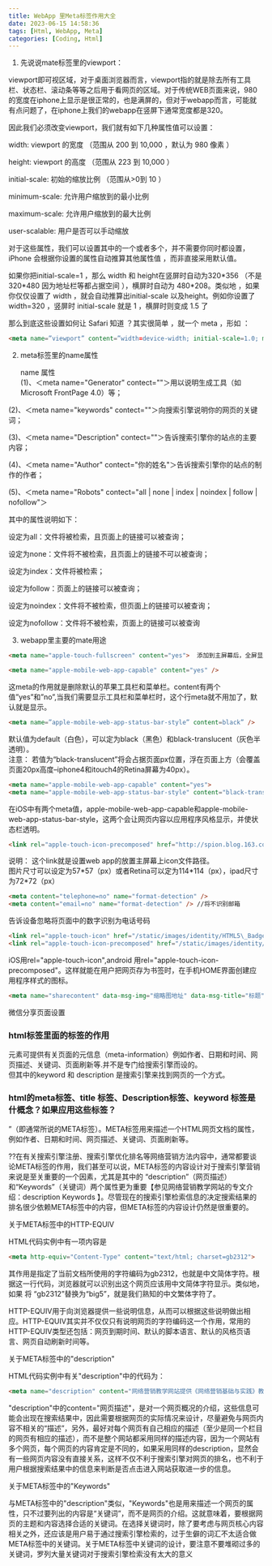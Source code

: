 ```yaml
---
title: WebApp 里Meta标签作用大全
date: 2023-06-15 14:58:36
tags: [Html, WebApp, Meta]
categories: [Coding, Html]
---
```


1. 先说说mate标签里的viewport：

viewport即可视区域，对于桌面浏览器而言，viewport指的就是除去所有工具栏、状态栏、滚动条等等之后用于看网页的区域。对于传统WEB页面来说，980的宽度在iphone上显示是很正常的，也是满屏的，但对于webapp而言，可能就有点问题了，在iphone上我们的webapp在竖屏下通常宽度都是320。

因此我们必须改变viewport，我们就有如下几种属性值可以设置：

width: viewport 的宽度 （范围从 200 到 10,000 ，默认为 980 像素 ）

height: viewport 的高度 （范围从 223 到 10,000 ）

initial-scale: 初始的缩放比例 （范围从>0到 10 ）

minimum-scale: 允许用户缩放到的最小比例

maximum-scale: 允许用户缩放到的最大比例

user-scalable: 用户是否可以手动缩放

对于这些属性，我们可以设置其中的一个或者多个，并不需要你同时都设置，iPhone 会根据你设置的属性自动推算其他属性值 ，而非直接采用默认值。

如果你把initial-scale=1 ，那么 width 和 height在竖屏时自动为320\*356 （不是320\*480 因为地址栏等都占据空间 ），横屏时自动为 480\*208。类似地 ，如果你仅仅设置了 width ，就会自动推算出initial-scale 以及height。例如你设置了 width=320 ，竖屏时 initial-scale 就是 1 ，横屏时则变成 1.5 了

那么到底这些设置如何让 Safari 知道 ？其实很简单 ，就一个 meta ，形如 ：

```html
<meta name=”viewport” content=”width=device-width; initial-scale=1.0; maximum-scale=1.0; user-scalable=0;” /> 设置了meat后我们页面将如此呈现了
```

2. meta标签里的name属性

   name 属性  
(1)、＜meta name="Generator" contect=""＞用以说明生成工具（如Microsoft FrontPage 4.0）等；  
  
(2)、＜meta name="keywords" contect=""＞向搜索引擎说明你的网页的关键词；  
  
(3)、＜meta name="Description" contect=""＞告诉搜索引擎你的站点的主要内容；  
  
(4)、＜meta name="Author" contect="你的姓名"＞告诉搜索引擎你的站点的制作的作者；  
  
(5)、＜meta name="Robots" contect="all | none | index | noindex | follow | nofollow"＞  
  
其中的属性说明如下：  
  
设定为all：文件将被检索，且页面上的链接可以被查询；  
  
设定为none：文件将不被检索，且页面上的链接不可以被查询；  
  
设定为index：文件将被检索；  
  
设定为follow：页面上的链接可以被查询；  
  
设定为noindex：文件将不被检索，但页面上的链接可以被查询；  
  
设定为nofollow：文件将不被检索，页面上的链接可以被查询

3. webapp里主要的mate用途

```html
<meta name="apple-touch-fullscreen" content="yes">  添加到主屏幕后，全屏显示。

<meta name="apple-mobile-web-app-capable" content="yes" />
```
这meta的作用就是删除默认的苹果工具栏和菜单栏。content有两个值”yes”和”no”,当我们需要显示工具栏和菜单栏时，这个行meta就不用加了，默认就是显示。

```html
<meta name=”apple-mobile-web-app-status-bar-style” content=black” />
```
默认值为default（白色），可以定为black（黑色）和black-translucent（灰色半透明）。  
注意： 若值为“black-translucent”将会占据页面px位置，浮在页面上方（会覆盖页面20px高度–iphone4和itouch4的Retina屏幕为40px）。  
  
  ```html
<meta name="apple-mobile-web-app-capable" content="yes">  
<meta name="apple-mobile-web-app-status-bar-style" content="black-translucent">
```
在iOS中有两个meta值，apple-mobile-web-app-capable和apple-mobile-web-app-status-bar-style，这两个会让网页内容以应用程序风格显示，并使状态栏透明。

```html
<link rel="apple-touch-icon-precomposed" href="http://spion.blog.163.com/blog/iphone\_milanoo.png" /> 
```
说明： 这个link就是设置web app的放置主屏幕上icon文件路径。  
图片尺寸可以设定为57\*57（px）或者Retina可以定为114\*114（px），ipad尺寸为72\*72（px）  

```html
<meta content="telephone=no" name="format-detection" />  
<meta content="email=no" name="format-detection" /> //将不识别邮箱  
```
告诉设备忽略将页面中的数字识别为电话号码

```html
<link rel="apple-touch-icon" href="/static/images/identity/HTML5\_Badge\_64.png" />  
<link rel="apple-touch-icon-precomposed" href="/static/images/identity/HTML5\_Badge\_64.png" />
```

iOS用rel="apple-touch-icon",android 用rel="apple-touch-icon-precomposed"。这样就能在用户把网页存为书签时，在手机HOME界面创建应用程序样式的图标。

```html
<meta name="sharecontent" data-msg-img="缩略图地址" data-msg-title="标题" data-msg-content="简介" data-msg-callBack="" data-line-img="缩略图地址" data-line-title="标题" data-line-callBack=""/>  
```

微信分享页面设置

### html标签里面的<meta>标签的作用

<meta> 元素可提供有关页面的元信息（meta-information）例如作者、日期和时间、网页描述、关键词、页面刷新等.并不是专门给搜索引擎而设的。  
但其中的keyword 和 description 是搜索引擎来找到网页的一个方式。  
 

### html的meta标签、title 标签、Description标签、keyword 标签是什概念？如果应用这些标签？

<META>”（即通常所说的META标签）。META标签用来描述一个HTML网页文档的属性，例如作者、日期和时间、网页描述、关键词、页面刷新等。  
  
??在有关搜索引擎注册、搜索引擎优化排名等网络营销方法内容中，通常都要谈论META标签的作用，我们甚至可以说，META标签的内容设计对于搜索引擎营销来说是至关重要的一个因素，尤其是其中的 “description”（网页描述）和“Keywords”（关键词）两个属性更为重要【参见网络营销教学网站的专文介绍：description Keywords 】。尽管现在的搜索引擎检索信息的决定搜索结果的排名很少依赖META标签中的内容，但META标签的内容设计仍然是很重要的。  
  
关于META标签中的HTTP-EQUIV  
  
HTML代码实例中有一项内容是  
 
```html
<meta http-equiv="Content-Type" content="text/html; charset=gb2312">  
``` 
其作用是指定了当前文档所使用的字符编码为gb2312，也就是中文简体字符。根据这一行代码，浏览器就可以识别出这个网页应该用中文简体字符显示。类似地，如果 将 “gb2312”替换为“big5”，就是我们熟知的中文繁体字符了。  
  
HTTP-EQUIV用于向浏览器提供一些说明信息，从而可以根据这些说明做出相应。HTTP-EQUIV其实并不仅仅只有说明网页的字符编码这一个作用，常用的HTTP-EQUIV类型还包括：网页到期时间、默认的脚本语言、默认的风格页语言、网页自动刷新时间等。  
  
关于META标签中的"description"  
  
HTML代码实例中有关"description"中的代码为：  
 
```html
<meta name="description" content="网络营销教学网站提供《网络营销基础与实践》教学支持:网络营销课件,网络营销论文,网络营销实验教学,电子商务论文,网络营销与电子商务书籍等">  
```

"description"中的content="网页描述"，是对一个网页概况的介绍，这些信息可能会出现在搜索结果中，因此需要根据网页的实际情况来设计，尽量避免与网页内容不相关的“描述”，另外，最好对每个网页有自己相应的描述（至少是同一个栏目的网页有相应的描述），而不是整个网站都采用同样的描述内容，因为一个网站有多个网页，每个网页的内容肯定是不同的，如果采用同样的description，显然会有一些网页内容没有直接关系，这样不仅不利于搜索引擎对网页的排名，也不利于用户根据搜索结果中的信息来判断是否点击进入网站获取进一步的信息。  
  
关于META标签中的"Keywords"  
  
与META标签中的"description"类似，"Keywords"也是用来描述一个网页的属性，只不过要列出的内容是“关键词”，而不是网页的介绍。这就意味着，要根据网页的主题和内容选择合适的关键词。在选择关键词时，除了要考虑与网页核心内容相关之外，还应该是用户易于通过搜索引擎检索的，过于生僻的词汇不太适合做META标签中的关键词。关于META标签中关键词的设计，要注意不要堆砌过多的关键词，罗列大量关键词对于搜索引擎检索没有太大的意义

  
